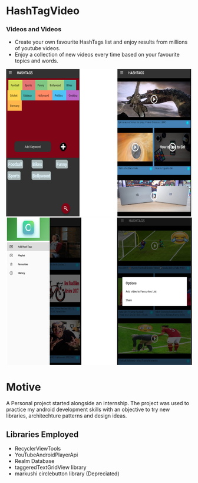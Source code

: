 # HashTagVideo

### Videos and Videos


  - Create your own favourite HashTags list and enjoy results from millions of youtube videos.
  - Enjoy a collection of new videos every time based on your favourite topics and words.
  
  
 <img src="app/src/main/res/drawable/five.png" width="800" height="400" >


<img src="app/src/main/res/drawable/six.png" width="800" height="400">


# Motive
A Personal project started alongside an internship. The project was used to practice my android development skills with an objective to try new libraries, architechture patterns and design ideas.

## Libraries Employed
- RecyclerViewTools
- YouTubeAndroidPlayerApi
- Realm Database
- taggeredTextGridView library 
- markushi circlebutton library (Depreciated)
